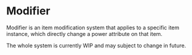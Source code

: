 # Modifier

Modifier is an item modification system that applies to a specific item instance, which directly change a power attribute on that item.

The whole system is currently WIP and may subject to change in future.
